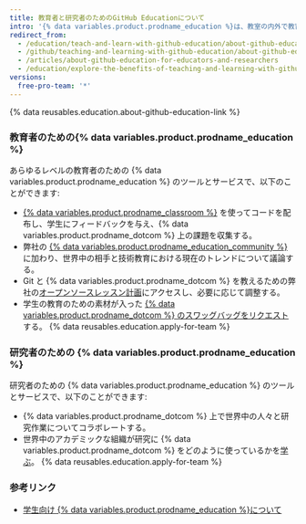 ```yaml
---
title: 教育者と研究者のためのGitHub Educationについて
intro: '{% data variables.product.prodname_education %}は、教室の内外で教育者や研究者がより効率的に働くことを支援するための様々なツールを提供します。'
redirect_from:
  - /education/teach-and-learn-with-github-education/about-github-education-for-educators-and-researchers
  - /github/teaching-and-learning-with-github-education/about-github-education-for-educators-and-researchers
  - /articles/about-github-education-for-educators-and-researchers
  - /education/explore-the-benefits-of-teaching-and-learning-with-github-education/about-github-education-for-educators-and-researchers
versions:
  free-pro-team: '*'
---
```

{% data reusables.education.about-github-education-link %}

### 教育者のための{% data variables.product.prodname_education %}

あらゆるレベルの教育者のための {% data variables.product.prodname_education %} のツールとサービスで、以下のことができます:
  - [{% data variables.product.prodname_classroom %}](https://classroom.github.com) を使ってコードを配布し、学生にフィードバックを与え、{% data variables.product.prodname_dotcom %} 上の課題を収集する。
  - 弊社の [{% data variables.product.prodname_education_community %}](https://education.github.com/forum) に加わり、世界中の相手と技術教育における現在のトレンドについて議論する。
  - Git と {% data variables.product.prodname_dotcom %} を教えるための弊社の[オープンソースレッスン計画](https://education.github.community/t/open-source-lesson-plans/1591)にアクセスし、必要に応じて調整する。
  - 学生の教育のための素材が入った [{% data variables.product.prodname_dotcom %} のスワッグバッグをリクエスト](https://education.github.community/t/get-a-github-swag-bag-for-your-classroom/33)する。
  {% data reusables.education.apply-for-team %}

### 研究者のための {% data variables.product.prodname_education %}

研究者のための {% data variables.product.prodname_education %} のツールとサービスで、以下のことができます:
  - {% data variables.product.prodname_dotcom %} 上で世界中の人々と研究作業についてコラボレートする。
  - 世界中のアカデミックな組織が研究に {% data variables.product.prodname_dotcom %} をどのように使っているかを[学ぶ](https://education.github.com/stories)。
  {% data reusables.education.apply-for-team %}

### 参考リンク

- [学生向け {% data variables.product.prodname_education %}について](/articles/about-github-education-for-students)
